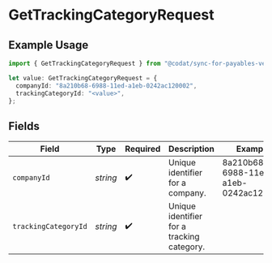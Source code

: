 # GetTrackingCategoryRequest

## Example Usage

```typescript
import { GetTrackingCategoryRequest } from "@codat/sync-for-payables-version-1/sdk/models/operations";

let value: GetTrackingCategoryRequest = {
  companyId: "8a210b68-6988-11ed-a1eb-0242ac120002",
  trackingCategoryId: "<value>",
};
```

## Fields

| Field                                      | Type                                       | Required                                   | Description                                | Example                                    |
| ------------------------------------------ | ------------------------------------------ | ------------------------------------------ | ------------------------------------------ | ------------------------------------------ |
| `companyId`                                | *string*                                   | :heavy_check_mark:                         | Unique identifier for a company.           | 8a210b68-6988-11ed-a1eb-0242ac120002       |
| `trackingCategoryId`                       | *string*                                   | :heavy_check_mark:                         | Unique identifier for a tracking category. |                                            |